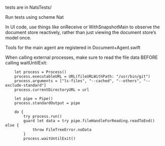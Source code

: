 tests are in NatsTests/

Run tests using scheme Nat

In UI code, use things like onReceive or WithSnapshotMain to observe the document store reactively, rather than just viewing the document store’s model once.

Tools for the main agent are registered in Document+Agent.swift

When calling external processes, make sure to read the file data BEFORE calling waitUntilExit:

        let process = Process()
        process.executableURL = URL(fileURLWithPath: "/usr/bin/git")
        process.arguments = ["ls-files", "--cached", "--others", "--exclude-standard"]
        process.currentDirectoryURL = url
        
        let pipe = Pipe()
        process.standardOutput = pipe

        do {
            try process.run()
            guard let data = try pipe.fileHandleForReading.readToEnd() else {
                throw FileTreeError.noData
            }
            process.waitUntilExit()
